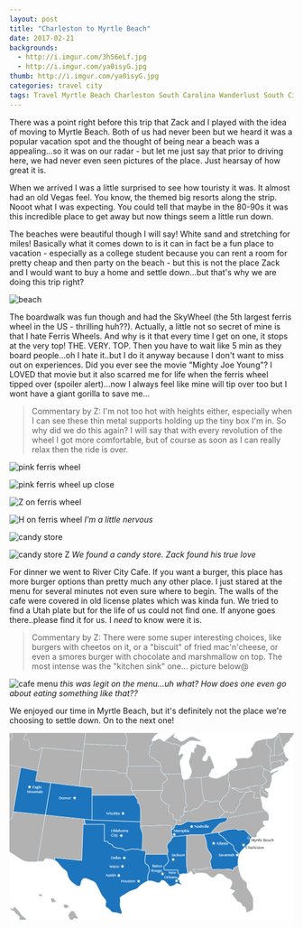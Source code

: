 ```yaml
---
layout: post
title: "Charleston to Myrtle Beach"
date: 2017-02-21
backgrounds:
  - http://i.imgur.com/3hS6eLf.jpg
  - http://i.imgur.com/ya0isyG.jpg
thumb: http://i.imgur.com/ya0isyG.jpg
categories: travel city
tags: Travel Myrtle Beach Charleston South Carolina Wanderlust South City
---
```


There was a point right before this trip that Zack and I played with the idea of moving to Myrtle Beach. Both of us had never been but we heard it was a popular vacation spot and the thought of being near a beach was a appealing...so it was on our radar - but let me just say that prior to driving here, we had never even seen pictures of the place. Just hearsay of how great it is.

When we arrived I was a little surprised to see how touristy it was. It almost had an old Vegas feel. You know, the themed big resorts along the strip. Nooot what I was expecting. You could tell that maybe in the 80-90s it was this incredible place to get away but now things seem a little run down.

The beaches were beautiful though I will say! White sand and stretching for miles! Basically what it comes down to is it can in fact be a fun place to vacation - especially as a college student because you can rent a room for pretty cheap and then party on the beach - but this is not the place Zack and I would want to buy a home and settle down...but that's why we are doing this trip right?

![beach](http://i.imgur.com/ya0isyGh.jpg)

The boardwalk was fun though and had the SkyWheel (the 5th largest ferris wheel in the US - thrilling huh??). Actually, a little not so secret of mine is that I hate Ferris Wheels. And why is it that every time I get on one, it stops at the very top! THE. VERY. TOP. Then you have to wait like 5 min as they board people...oh I hate it..but I do it anyway because I don't want to miss out on experiences. Did you ever see the movie "Mighty Joe Young"? I LOVED that movie but it also scarred me for life when the ferris wheel tipped over (spoiler alert)...now I always feel like mine will tip over too but I wont have a giant gorilla to save me...

> Commentary by Z: I'm not too hot with heights either, especially when I can see these thin metal supports holding up the tiny box I'm in. So why did we do this again? I will say that with every revolution of the wheel I got more comfortable, but of course as soon as I can really relax then the ride is over.

![pink ferris wheel](http://i.imgur.com/VwEYwleh.jpg)

![pink ferris wheel up close](http://i.imgur.com/UUQn95Ah.jpg)

![Z on ferris wheel](http://i.imgur.com/p22sEPqh.jpg)

![H on ferris wheel](http://i.imgur.com/n45OYLIh.jpg)
_I'm a little nervous_

![candy store](http://i.imgur.com/bApW5Olh.jpg)

![candy store Z](http://i.imgur.com/ftgj2TWh.jpg)
_We found a candy store. Zack found his true love_

For dinner we went to River City Cafe. If you want a burger, this place has more burger options than pretty much any other place. I just stared at the menu for several minutes not even sure where to begin. The walls of the cafe were covered in old license plates which was kinda fun. We tried to find a Utah plate but for the life of us could not find one. If anyone goes there..please find it for us. I _need_ to know were it is.

> Commentary by Z: There were some super interesting choices, like burgers with cheetos on it, or a "biscuit" of fried mac'n'cheese, or even a smores burger with chocolate and marshmallow on top. The most intense was the "kitchen sink" one... picture below@

![cafe menu](http://i.imgur.com/opp1Mleh.jpg)
_this was legit on the menu...uh what? How does one even go about eating something like that??_

We enjoyed our time in Myrtle Beach, but it's definitely not the place we're choosing to settle down. On to the next one!

![myrtle beach map](/assets/images/maps/myrtle-beach.jpg)
